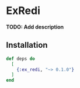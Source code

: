 # ExRedi

**TODO: Add description**

## Installation

```elixir
def deps do
  [
    {:ex_redi, "~> 0.1.0"}
  ]
end
```
